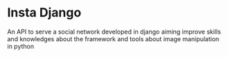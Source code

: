 # Insta Django

An API to serve a social network developed in django aiming improve skills and knowledges about the framework and tools about image manipulation in python